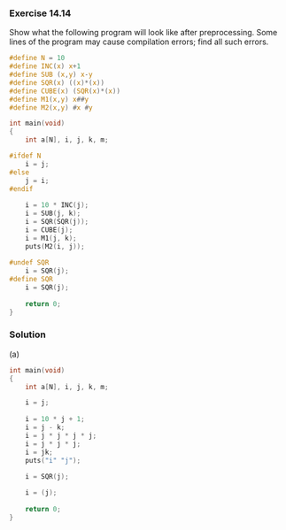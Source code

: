 ### Exercise 14.14

Show what the following program will look like after preprocessing. Some lines
of the program may cause compilation errors; find all such errors.

```c
#define N = 10
#define INC(x) x+1
#define SUB (x,y) x-y
#define SQR(x) ((x)*(x))
#define CUBE(x) (SQR(x)*(x))
#define M1(x,y) x##y
#define M2(x,y) #x #y

int main(void)
{
    int a[N], i, j, k, m;

#ifdef N
    i = j;
#else
    j = i;
#endif
    
    i = 10 * INC(j);
    i = SUB(j, k);
    i = SQR(SQR(j));
    i = CUBE(j);
    i = M1(j, k);
    puts(M2(i, j));
    
#undef SQR
    i = SQR(j);
#define SQR
    i = SQR(j);
    
    return 0;
}
```

### Solution
(a)

```c
int main(void)
{
    int a[N], i, j, k, m;

    i = j;
    
    i = 10 * j + 1;
    i = j - k;
    i = j * j * j * j;
    i = j * j * j;
    i = jk;
    puts("i" "j");
    
    i = SQR(j);

    i = (j);
    
    return 0;
}
```
